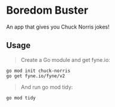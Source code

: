 # Boredom Buster
An app that gives you Chuck Norris jokes!

## Usage

> Create a Go module and get fyne.io:

    go mod init chuck-norris
    go get fyne.io/fyne/v2

> And run go mod tidy:

    go mod tidy
